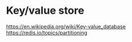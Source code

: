 # Key/value store

https://en.wikipedia.org/wiki/Key-value_database
https://redis.io/topics/partitioning
